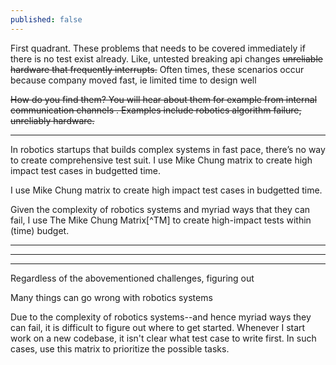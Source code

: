 ```yaml
---
published: false
---
```


<!-- These are ones that occurs frequently, but allows continued operation / delay or no let me the disruption Unreliable hardware failure software crash or unresponsive ui with backup/known recovery plan.
    Examples includes testing for robotics algorithm failures, which I considered to have medium value because robotics algorithm failures usually have fallback method.
    These are ones that occurs frequently, but allows continued operation / delay or no let me the disruption Unreliable hardware failure software crash or unresponsive ui with backup/known recovery plan. -->

<!-- Examples includes testing for unexpected peak load, rate hardware issues.
    robotics I read in failure with recovery strategy.  Unreliable  -->

First quadrant. These problems that needs to be covered immediately if there is no test exist already. Like, untested breaking api changes ~~unreliable hardware that frequently interrupts.~~ Often times, these scenarios occur because company moved fast, ie limited time to design well

~~How do you find them? You will hear about them for example from internal communication channels . Examples include robotics algorithm failure, unreliably hardware.~~

---

In robotics startups that builds complex systems in fast pace, there’s no way to create comprehensive test suit.
I use Mike Chung matrix to create high impact test cases in budgetted time.

I use Mike Chung matrix to create high impact test cases in budgetted time.

Given the complexity of robotics systems and myriad ways that they can fail, I use The Mike Chung Matrix[^TM] to create high-impact tests within (time) budget.
<!-- - prioritize which failure (scenario) to cover first. -->

---
---
---

<!-- ## What can we do about it? -->

Regardless of the abovementioned challenges, figuring out 

Many things can go wrong with robotics systems 

Due to the complexity of robotics systems--and hence myriad ways they can fail, it is difficult to figure out where to get started.
Whenever I start work on a new codebase, it isn't clear what test case to write first.
In such cases, use this matrix to prioritize the possible tasks.